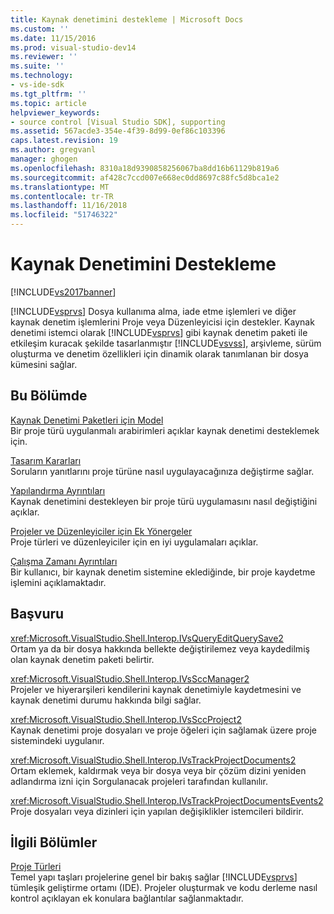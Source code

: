 ```yaml
---
title: Kaynak denetimini destekleme | Microsoft Docs
ms.custom: ''
ms.date: 11/15/2016
ms.prod: visual-studio-dev14
ms.reviewer: ''
ms.suite: ''
ms.technology:
- vs-ide-sdk
ms.tgt_pltfrm: ''
ms.topic: article
helpviewer_keywords:
- source control [Visual Studio SDK], supporting
ms.assetid: 567acde3-354e-4f39-8d99-0ef86c103396
caps.latest.revision: 19
ms.author: gregvanl
manager: ghogen
ms.openlocfilehash: 8310a18d9390858256067ba8dd16b61129b819a6
ms.sourcegitcommit: af428c7ccd007e668ec0dd8697c88fc5d8bca1e2
ms.translationtype: MT
ms.contentlocale: tr-TR
ms.lasthandoff: 11/16/2018
ms.locfileid: "51746322"
---
```

# <a name="supporting-source-control"></a>Kaynak Denetimini Destekleme
[!INCLUDE[vs2017banner](../../includes/vs2017banner.md)]

[!INCLUDE[vsprvs](../../includes/vsprvs-md.md)] Dosya kullanıma alma, iade etme işlemleri ve diğer kaynak denetim işlemlerini Proje veya Düzenleyicisi için destekler. Kaynak denetimi istemci olarak [!INCLUDE[vsprvs](../../includes/vsprvs-md.md)] gibi kaynak denetim paketi ile etkileşim kuracak şekilde tasarlanmıştır [!INCLUDE[vsvss](../../includes/vsvss-md.md)], arşivleme, sürüm oluşturma ve denetim özellikleri için dinamik olarak tanımlanan bir dosya kümesini sağlar.  
  
## <a name="in-this-section"></a>Bu Bölümde  
 [Kaynak Denetimi Paketleri için Model](../../extensibility/internals/model-for-source-control-packages.md)  
 Bir proje türü uygulanmalı arabirimleri açıklar kaynak denetimi desteklemek için.  
  
 [Tasarım Kararları](../../extensibility/internals/source-control-design-decisions.md)  
 Soruların yanıtlarını proje türüne nasıl uygulayacağınıza değiştirme sağlar.  
  
 [Yapılandırma Ayrıntıları](../../extensibility/internals/source-control-configuration-details.md)  
 Kaynak denetimini destekleyen bir proje türü uygulamasını nasıl değiştiğini açıklar.  
  
 [Projeler ve Düzenleyiciler için Ek Yönergeler](../../extensibility/internals/additional-source-control-guidelines-for-projects-and-editors.md)  
 Proje türleri ve düzenleyiciler için en iyi uygulamaları açıklar.  
  
 [Çalışma Zamanı Ayrıntıları](../../extensibility/internals/source-control-runtime-details.md)  
 Bir kullanıcı, bir kaynak denetim sistemine eklediğinde, bir proje kaydetme işlemini açıklamaktadır.  
  
## <a name="reference"></a>Başvuru  
 <xref:Microsoft.VisualStudio.Shell.Interop.IVsQueryEditQuerySave2>  
 Ortam ya da bir dosya hakkında bellekte değiştirilemez veya kaydedilmiş olan kaynak denetim paketi belirtir.  
  
 <xref:Microsoft.VisualStudio.Shell.Interop.IVsSccManager2>  
 Projeler ve hiyerarşileri kendilerini kaynak denetimiyle kaydetmesini ve kaynak denetimi durumu hakkında bilgi sağlar.  
  
 <xref:Microsoft.VisualStudio.Shell.Interop.IVsSccProject2>  
 Kaynak denetimi proje dosyaları ve proje öğeleri için sağlamak üzere proje sistemindeki uygulanır.  
  
 <xref:Microsoft.VisualStudio.Shell.Interop.IVsTrackProjectDocuments2>  
 Ortam eklemek, kaldırmak veya bir dosya veya bir çözüm dizini yeniden adlandırma izni için Sorgulanacak projeleri tarafından kullanılır.  
  
 <xref:Microsoft.VisualStudio.Shell.Interop.IVsTrackProjectDocumentsEvents2>  
 Proje dosyaları veya dizinleri için yapılan değişiklikler istemcileri bildirir.  
  
## <a name="related-sections"></a>İlgili Bölümler  
 [Proje Türleri](../../extensibility/internals/project-types.md)  
 Temel yapı taşları projelerine genel bir bakış sağlar [!INCLUDE[vsprvs](../../includes/vsprvs-md.md)] tümleşik geliştirme ortamı (IDE). Projeler oluşturmak ve kodu derleme nasıl kontrol açıklayan ek konulara bağlantılar sağlanmaktadır.

